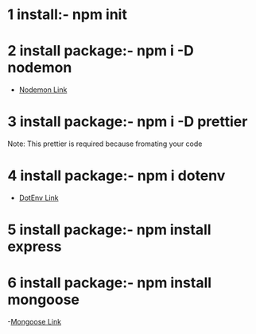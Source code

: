 # 1 install:- npm init

# 2 install package:- npm i -D nodemon 
- [Nodemon Link](https://www.npmjs.com/package/nodemon)


# 3 install package:- npm i -D prettier
Note: This prettier is required because fromating your code 


# 4 install package:- npm i dotenv
- [DotEnv Link](https://www.npmjs.com/package/dotenv)


# 5 install package:- npm install express

# 6 install package:- npm install mongoose
-[Mongoose Link](https://mongoosejs.com/)